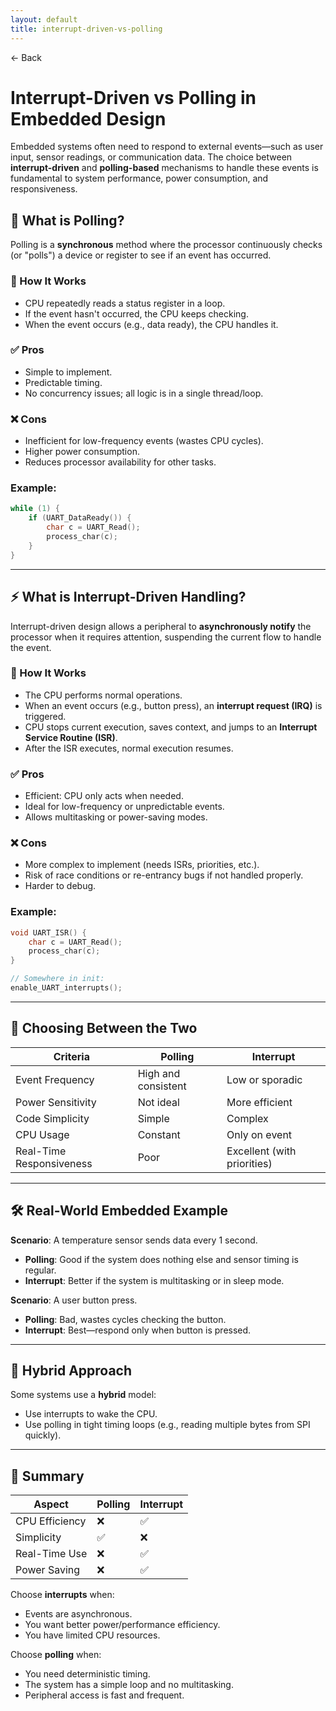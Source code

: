 ```yaml
---
layout: default
title: interrupt-driven-vs-polling 
---
```


<a href="https://anish7600.github.io/technical-writeups" style="text-decoration: none;">← Back</a>


# Interrupt-Driven vs Polling in Embedded Design

Embedded systems often need to respond to external events—such as user input, sensor readings, or communication data. The choice between **interrupt-driven** and **polling-based** mechanisms to handle these events is fundamental to system performance, power consumption, and responsiveness.

## 🔁 What is Polling?

Polling is a **synchronous** method where the processor continuously checks (or "polls") a device or register to see if an event has occurred.

### 📌 How It Works

* CPU repeatedly reads a status register in a loop.
* If the event hasn't occurred, the CPU keeps checking.
* When the event occurs (e.g., data ready), the CPU handles it.

### ✅ Pros

* Simple to implement.
* Predictable timing.
* No concurrency issues; all logic is in a single thread/loop.

### ❌ Cons

* Inefficient for low-frequency events (wastes CPU cycles).
* Higher power consumption.
* Reduces processor availability for other tasks.

### Example:

```c
while (1) {
    if (UART_DataReady()) {
        char c = UART_Read();
        process_char(c);
    }
}
```

---

## ⚡ What is Interrupt-Driven Handling?

Interrupt-driven design allows a peripheral to **asynchronously notify** the processor when it requires attention, suspending the current flow to handle the event.

### 📌 How It Works

* The CPU performs normal operations.
* When an event occurs (e.g., button press), an **interrupt request (IRQ)** is triggered.
* CPU stops current execution, saves context, and jumps to an **Interrupt Service Routine (ISR)**.
* After the ISR executes, normal execution resumes.

### ✅ Pros

* Efficient: CPU only acts when needed.
* Ideal for low-frequency or unpredictable events.
* Allows multitasking or power-saving modes.

### ❌ Cons

* More complex to implement (needs ISRs, priorities, etc.).
* Risk of race conditions or re-entrancy bugs if not handled properly.
* Harder to debug.

### Example:

```c
void UART_ISR() {
    char c = UART_Read();
    process_char(c);
}

// Somewhere in init:
enable_UART_interrupts();
```

---

## 🧠 Choosing Between the Two

| Criteria                 | Polling             | Interrupt                   |
| ------------------------ | ------------------- | --------------------------- |
| Event Frequency          | High and consistent | Low or sporadic             |
| Power Sensitivity        | Not ideal           | More efficient              |
| Code Simplicity          | Simple              | Complex                     |
| CPU Usage                | Constant            | Only on event               |
| Real-Time Responsiveness | Poor                | Excellent (with priorities) |

---

## 🛠️ Real-World Embedded Example

**Scenario**: A temperature sensor sends data every 1 second.

* **Polling**: Good if the system does nothing else and sensor timing is regular.
* **Interrupt**: Better if the system is multitasking or in sleep mode.

**Scenario**: A user button press.

* **Polling**: Bad, wastes cycles checking the button.
* **Interrupt**: Best—respond only when button is pressed.

---

## 🧩 Hybrid Approach

Some systems use a **hybrid** model:

* Use interrupts to wake the CPU.
* Use polling in tight timing loops (e.g., reading multiple bytes from SPI quickly).

---

## 🧵 Summary

| Aspect         | Polling | Interrupt |
| -------------- | ------- | --------- |
| CPU Efficiency | ❌       | ✅         |
| Simplicity     | ✅       | ❌         |
| Real-Time Use  | ❌       | ✅         |
| Power Saving   | ❌       | ✅         |

Choose **interrupts** when:

* Events are asynchronous.
* You want better power/performance efficiency.
* You have limited CPU resources.

Choose **polling** when:

* You need deterministic timing.
* The system has a simple loop and no multitasking.
* Peripheral access is fast and frequent.
